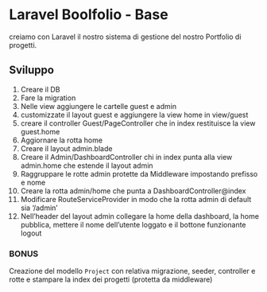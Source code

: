 # Laravel Boolfolio - Base

creiamo con Laravel il nostro sistema di gestione del nostro Portfolio di progetti.

## Sviluppo

1. Creare il DB
2. Fare la migration
3. Nelle view aggiungere le cartelle guest e admin
4. customizzate il layout guest e aggiungere la view home in view/guest
5. creare il controller Guest/PageController che in index restituisce la view guest.home
6. Aggiornare la rotta home
7. Creare il layout admin.blade
8. Creare il Admin/DashboardController chi in index punta alla view admin.home che estende il layout admin
9. Raggruppare le rotte admin protette da Middleware impostando prefisso e nome
10. Creare la rotta admin/home che punta a DashboardController@index
11. Modificare RouteServiceProvider in modo che la rotta admin di default sia ‘/admin’
12. Nell’header del layout admin collegare la home della dashboard, la home pubblica, mettere il nome dell’utente loggato e il bottone funzionante logout

### BONUS

Creazione del modello `Project` con relativa migrazione, seeder, controller e rotte e stampare la index dei progetti (protetta da middleware)
